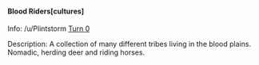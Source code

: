 #### Blood Riders[cultures]

Info: /u/Plintstorm [Turn 0](/r/GodhoodWB/comments/fr5ib1/endless_pantheon_turn_3/fm0it0l/)

Description: A collection of many different tribes living in the blood plains. Nomadic, herding deer and riding horses.

